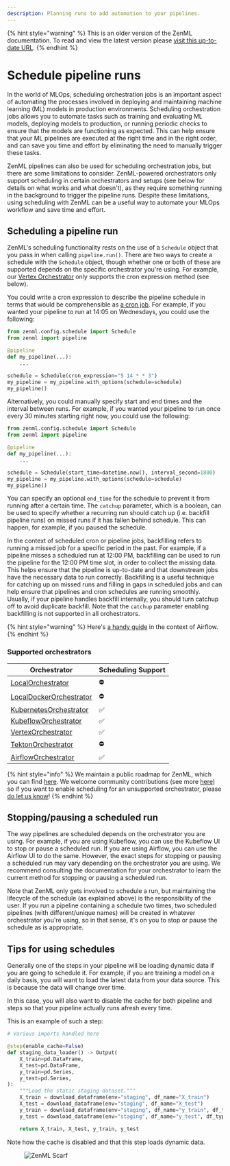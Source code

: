 ```yaml
---
description: Planning runs to add automation to your pipelines.
---
```


{% hint style="warning" %}
This is an older version of the ZenML documentation. To read and view the latest version please [visit this up-to-date URL](https://docs.zenml.io).
{% endhint %}


# Schedule pipeline runs

In the world of MLOps, scheduling orchestration jobs is an important aspect of automating the processes involved in deploying and maintaining machine learning (ML) models in production environments. Scheduling orchestration jobs allows you to automate tasks such as training and evaluating ML models, deploying models to production, or running periodic checks to ensure that the models are functioning as expected. This can help ensure that your ML pipelines are executed at the right time and in the right order, and can save you time and effort by eliminating the need to manually trigger these tasks.

ZenML pipelines can also be used for scheduling orchestration jobs, but there are some limitations to consider. ZenML-powered orchestrators only support scheduling in certain orchestrators and setups (see below for details on what works and what doesn't), as they require something running in the background to trigger the pipeline runs. Despite these limitations, using scheduling with ZenML can be a useful way to automate your MLOps workflow and save time and effort.

## Scheduling a pipeline run

ZenML's scheduling functionality rests on the use of a `Schedule` object that you pass in when calling `pipeline.run()`. There are two ways to create a schedule with the `Schedule` object, though whether one or both of these are supported depends on the specific orchestrator you're using. For example, our [Vertex Orchestrator](../component-guide/orchestrators/vertex.md) only supports the cron expression method (see below).

You could write a cron expression to describe the pipeline schedule in terms that would be comprehensible as [a cron job](https://en.wikipedia.org/wiki/Cron). For example, if you wanted your pipeline to run at 14:05 on Wednesdays, you could use the following:

```python
from zenml.config.schedule import Schedule
from zenml import pipeline

@pipeline
def my_pipeline(...):
    ...

schedule = Schedule(cron_expression="5 14 * * 3")
my_pipeline = my_pipeline.with_options(schedule=schedule)
my_pipeline()
```

Alternatively, you could manually specify start and end times and the interval between runs. For example, if you wanted your pipeline to run once every 30 minutes starting right now, you could use the following:

```python
from zenml.config.schedule import Schedule
from zenml import pipeline

@pipeline
def my_pipeline(...):
    ...

schedule = Schedule(start_time=datetime.now(), interval_second=1800)
my_pipeline = my_pipeline.with_options(schedule=schedule)
my_pipeline()
```

You can specify an optional `end_time` for the schedule to prevent it from running after a certain time. The `catchup` parameter, which is a boolean, can be used to specify whether a recurring run should catch up (i.e. backfill pipeline runs) on missed runs if it has fallen behind schedule. This can happen, for example, if you paused the schedule.

In the context of scheduled cron or pipeline jobs, backfilling refers to running a missed job for a specific period in the past. For example, if a pipeline misses a scheduled run at 12:00 PM, backfilling can be used to run the pipeline for the 12:00 PM time slot, in order to collect the missing data. This helps ensure that the pipeline is up-to-date and that downstream jobs have the necessary data to run correctly. Backfilling is a useful technique for catching up on missed runs and filling in gaps in scheduled jobs and can help ensure that pipelines and cron schedules are running smoothly. Usually, if your pipeline handles backfill internally, you should turn catchup off to avoid duplicate backfill. Note that the `catchup` parameter enabling backfilling is not supported in all orchestrators.

{% hint style="warning" %}
Here's [a handy guide](https://medium.com/nerd-for-tech/airflow-catchup-backfill-demystified-355def1b6f92) in the context of Airflow.
{% endhint %}

### Supported orchestrators

| Orchestrator                                                                | Scheduling Support |
| --------------------------------------------------------------------------- | ------------------ |
| [LocalOrchestrator](../component-guide/orchestrators/local.md)              | ⛔️                 |
| [LocalDockerOrchestrator](../component-guide/orchestrators/local-docker.md) | ⛔️                 |
| [KubernetesOrchestrator](../component-guide/orchestrators/kubernetes.md)    | ✅                  |
| [KubeflowOrchestrator](../component-guide/orchestrators/kubeflow.md)        | ✅                  |
| [VertexOrchestrator](../component-guide/orchestrators/vertex.md)            | ✅                  |
| [TektonOrchestrator](../component-guide/orchestrators/tekton.md)            | ⛔️                 |
| [AirflowOrchestrator](../component-guide/orchestrators/airflow.md)          | ✅                  |

{% hint style="info" %}
We maintain a public roadmap for ZenML, which you can find [here](https://zenml.io/roadmap). We welcome community contributions (see more [here](https://github.com/zenml-io/zenml/blob/main/CONTRIBUTING.md)) so if you want to enable scheduling for an unsupported orchestrator, please [do let us know](https://zenml.io/slack-invite)!
{% endhint %}

## Stopping/pausing a scheduled run

The way pipelines are scheduled depends on the orchestrator you are using. For example, if you are using Kubeflow, you can use the Kubeflow UI to stop or pause a scheduled run. If you are using Airflow, you can use the Airflow UI to do the same. However, the exact steps for stopping or pausing a scheduled run may vary depending on the orchestrator you are using. We recommend consulting the documentation for your orchestrator to learn the current method for stopping or pausing a scheduled run.

Note that ZenML only gets involved to schedule a run, but maintaining the lifecycle of the schedule (as explained above) is the responsibility of the user. If you run a pipeline containing a schedule two times, two scheduled pipelines (with different/unique names) will be created in whatever orchestrator you're using, so in that sense, it's on you to stop or pause the schedule as is appropriate.

## Tips for using schedules

Generally one of the steps in your pipeline will be loading dynamic data if you are going to schedule it. For example, if you are training a model on a daily basis, you will want to load the latest data from your data source. This is because the data will change over time.

In this case, you will also want to disable the cache for both pipeline and steps so that your pipeline actually runs afresh every time.

This is an example of such a step:

```python
# Various imports handled here

@step(enable_cache=False)
def staging_data_loader() -> Output(
    X_train=pd.DataFrame,
    X_test=pd.DataFrame,
    y_train=pd.Series,
    y_test=pd.Series,
):
    """Load the static staging dataset."""
    X_train = download_dataframe(env="staging", df_name="X_train")
    X_test = download_dataframe(env="staging", df_name="X_test")
    y_train = download_dataframe(env="staging", df_name="y_train", df_type="series")
    y_test = download_dataframe(env="staging", df_name="y_test", df_type="series")

    return X_train, X_test, y_train, y_test
```

Note how the cache is disabled and that this step loads dynamic data.

<!-- For scarf -->
<figure><img alt="ZenML Scarf" referrerpolicy="no-referrer-when-downgrade" src="https://static.scarf.sh/a.png?x-pxid=f0b4f458-0a54-4fcd-aa95-d5ee424815bc" /></figure>
